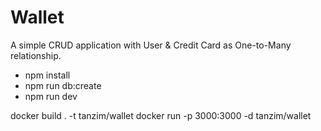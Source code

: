 # Wallet

A simple CRUD application with User & Credit Card as One-to-Many relationship.

* npm install
* npm run db:create
* npm run dev

docker build . -t tanzim/wallet
docker run -p 3000:3000 -d tanzim/wallet